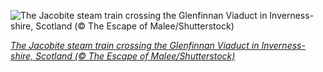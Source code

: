 
![The Jacobite steam train crossing the Glenfinnan Viaduct in Inverness-shire, Scotland (© The Escape of Malee/Shutterstock)](https://cn.bing.com//th?id=OHR.HogwartsExpress_EN-US9194653227_1920x1080.jpg&rf=LaDigue_1920x1080.jpg&pid=hp)

*[The Jacobite steam train crossing the Glenfinnan Viaduct in Inverness-shire, Scotland (© The Escape of Malee/Shutterstock)](https://www.bing.com/search?q=glenfinnan+viaduct&form=hpcapt&filters=HpDate%3a%2220211116_0800%22)*
